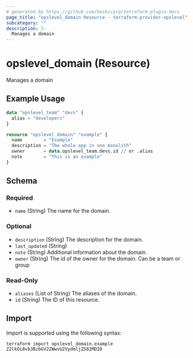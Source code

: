 ```yaml
---
# generated by https://github.com/hashicorp/terraform-plugin-docs
page_title: "opslevel_domain Resource - terraform-provider-opslevel"
subcategory: ""
description: |-
  Manages a domain
---
```


# opslevel_domain (Resource)

Manages a domain

## Example Usage

```terraform
data "opslevel_team" "devs" {
  alias = "developers"
}

resource "opslevel_domain" "example" {
  name        = "Example"
  description = "The whole app in one monolith"
  owner       = data.opslevel_team.devs.id // or .alias
  note        = "This is an example"
}
```

<!-- schema generated by tfplugindocs -->
## Schema

### Required

- `name` (String) The name for the domain.

### Optional

- `description` (String) The description for the domain.
- `last_updated` (String)
- `note` (String) Additional information about the domain.
- `owner` (String) The id of the owner for the domain.  Can be a team or group

### Read-Only

- `aliases` (List of String) The aliases of the domain.
- `id` (String) The ID of this resource.

## Import

Import is supported using the following syntax:

```shell
terraform import opslevel_domain.example Z2lkOi8vb3BzbGV2ZWwvU2VydmljZS82MDI0
```
